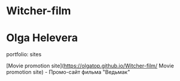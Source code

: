 # Witcher-film
# Olga Helevera
portfolio: sites

[Movie promotion site](https://olgatop.github.io/Witcher-film/ Movie promotion site) - Промо-сайт фильма "Ведьмак"


